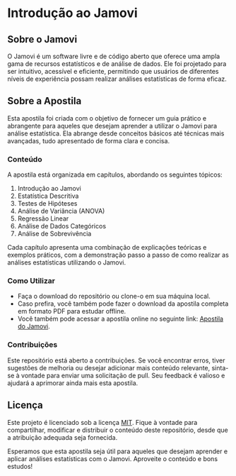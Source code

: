 # Introdução ao Jamovi

## Sobre o Jamovi

O Jamovi é um software livre e de código aberto que oferece uma ampla gama de recursos estatísticos e de análise de dados. Ele foi projetado para ser intuitivo, acessível e eficiente, permitindo que usuários de diferentes níveis de experiência possam realizar análises estatísticas de forma eficaz.

## Sobre a Apostila

Esta apostila foi criada com o objetivo de fornecer um guia prático e abrangente para aqueles que desejam aprender a utilizar o Jamovi para análise estatística. Ela abrange desde conceitos básicos até técnicas mais avançadas, tudo apresentado de forma clara e concisa.

### Conteúdo

A apostila está organizada em capítulos, abordando os seguintes tópicos:

1. Introdução ao Jamovi
2. Estatística Descritiva
3. Testes de Hipóteses
4. Análise de Variância (ANOVA)
5. Regressão Linear
6. Análise de Dados Categóricos
7. Análise de Sobrevivência

Cada capítulo apresenta uma combinação de explicações teóricas e exemplos práticos, com a demonstração passo a passo de como realizar as análises estatísticas utilizando o Jamovi.

### Como Utilizar

- Faça o download do repositório ou clone-o em sua máquina local.
- Caso prefira, você também pode fazer o download da apostila completa em formato PDF para estudar offline.
- Você também pode acessar a apostila online no seguinte link: [Apostila do Jamovi](https://www.balaiocientifico.com/jamovi/apostila-de-jamovi/).

### Contribuições

Este repositório está aberto a contribuições. Se você encontrar erros, tiver sugestões de melhoria ou desejar adicionar mais conteúdo relevante, sinta-se à vontade para enviar uma solicitação de pull. Seu feedback é valioso e ajudará a aprimorar ainda mais esta apostila.


## Licença

Este projeto é licenciado sob a licença [MIT](LICENSE). Fique à vontade para compartilhar, modificar e distribuir o conteúdo deste repositório, desde que a atribuição adequada seja fornecida.

Esperamos que esta apostila seja útil para aqueles que desejam aprender e aplicar análises estatísticas com o Jamovi. Aproveite o conteúdo e bons estudos!
